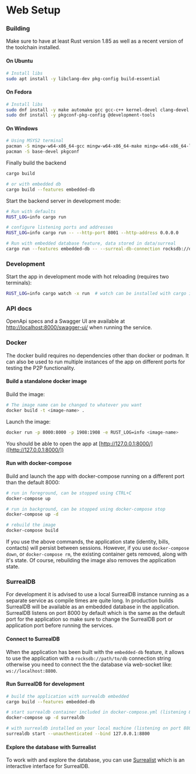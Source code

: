 # Web Setup

### Building

Make sure to have at least Rust version 1.85 as well as a recent version of the toolchain installed.

#### On Ubuntu
```bash
# Install libs
sudo apt install -y libclang-dev pkg-config build-essential
```

#### On Fedora
```bash
# Install libs
sudo dnf install -y make automake gcc gcc-c++ kernel-devel clang-devel
sudo dnf install -y pkgconf-pkg-config @development-tools
```

#### On Windows
```bash
# Using MSYS2 terminal
pacman -S mingw-w64-x86_64-gcc mingw-w64-x86_64-make mingw-w64-x86_64-llvm
pacman -S base-devel pkgconf
```

Finally build the backend
```bash
cargo build

# or with embedded db
cargo build --features embedded-db
```

Start the backend server in development mode:

```bash
# Run with defaults
RUST_LOG=info cargo run

# configure listening ports and addresses
RUST_LOG=info cargo run -- --http-port 8001 --http-address 0.0.0.0

# Run with embedded database feature, data stored in data/surreal
cargo run --features embedded-db -- --surreal-db-connection rocksdb://data/surreal
```

### Development

Start the app in development mode with hot reloading
(requires two terminals):

```bash
RUST_LOG=info cargo watch -x run  # watch can be installed with cargo install cargo-watch
```

### API docs

OpenApi specs and a Swagger UI are available at [http://localhost:8000/swagger-ui/](http://localhost:8000/swagger-ui/) when running the service.

### Docker

The docker build requires no dependencies other than docker or podman. It can
also be used to run multiple instances of the app on different ports for testing
the P2P functionality.

#### Build a standalone docker image

Build the image:

```bash
# The image name can be changed to whatever you want
docker build -t <image-name> .
```

Launch the image:

```bash
docker run -p 8000:8000 -p 1908:1908 -e RUST_LOG=info <image-name>
```

You should be able to open the app at [http://127.0.0.1:8000/]([http://127.0.0.1:8000/])

#### Run with docker-compose

Build and launch the app with docker-compose running on a different port than
the default 8000:

```bash
# run in foreground, can be stopped using CTRL+C
docker-compose up

# run in background, can be stopped using docker-compose stop
docker-compose up -d

# rebuild the image
docker-compose build
```

If you use the above commands, the application state (identity, bills, contacts)
will persist between sessions. However, if you use `docker-compose down`, or
`docker-compose rm`, the existing container gets removed, along with it's state.
Of course, rebuilding the image also removes the application state.

### SurrealDB

For development it is advised to use a local SurrealDB instance running as a
separate service as compile times are quite long. In production builds SurrealDB
will be available as an embedded database in the application. SurrealDB listens
on port 8000 by default which is the same as the default port for the application
so make sure to change the SurrealDB port or application port before running the
services.

#### Connect to SurrealDB

When the application has been built with the `embedded-db` feature, it allows to
use the application with a `rocksdb://path/to/db` connection string otherwise you
need to connect the the database via web-socket like: `ws://localhost:8800`.

#### Run SurrealDB for development

```bash
# build the application with surrealdb embedded
cargo build --features embedded-db

# start surrealdb container included in docker-compose.yml (listening 8800)
docker-compose up -d surrealdb

# with surrealdb installed on your local machine (listening on port 8800)
surrealdb start --unauthenticated --bind 127.0.0.1:8800
```

#### Explore the database with Surrealist

To work with and explore the database, you can use
[Surrealist](https://surrealdb.com/surrealist) which is an interactive interface
for SurrealDB.
